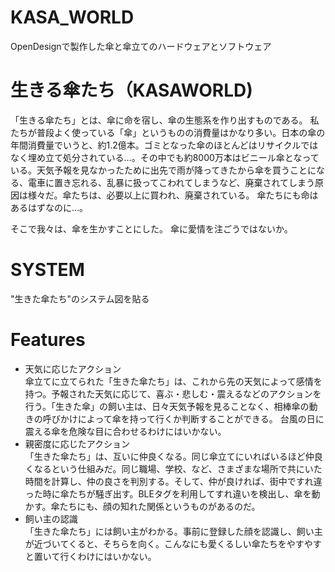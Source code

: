 # KASA_WORLD
OpenDesignで製作した傘と傘立てのハードウェアとソフトウェア

# 生きる傘たち（KASAWORLD)
 「生きる傘たち」とは、傘に命を宿し、傘の生態系を作り出すものである。
 私たちが普段よく使っている「傘」というものの消費量はかなり多い。日本の傘の年間消費量でいうと、約1.2億本。ゴミとなった傘のほとんどはリサイクルではなく埋め立て処分されている…。その中でも約8000万本はビニール傘となっている。天気予報を見なかったために出先で雨が降ってきたから傘を買うことになる、電車に置き忘れる、乱暴に扱ってこわれてしまうなど、廃棄されてしまう原因は様々だ。傘たちは、必要以上に買われ、廃棄されている。
 傘たちにも命はあるはずなのに…。
 
 そこで我々は、傘を生かすことにした。
 傘に愛情を注ごうではないか。
  
 # SYSTEM
  
  "生きた傘たち"のシステム図を貼る
  
 # Features
  
  - 天気に応じたアクション  <br>傘立てに立てられた「生きた傘たち」は、これから先の天気によって感情を持つ。予報された天気に応じて、喜ぶ・悲しむ・震えるなどのアクションを行う。「生きた傘」の飼い主は、日々天気予報を見ることなく、相棒傘の動きの呼びかけによって傘を持って行くか判断することができる。
 台風の日に震える傘を危険な目に合わせるわけにはいかない。
  - 親密度に応じたアクション  <br>「生きた傘たち」は、互いに仲良くなる。同じ傘立てにいればいるほど仲良くなるという仕組みだ。同じ職場、学校、など、さまざまな場所で共にいた時間を計算し、仲の良さを判別する。そして、仲が良ければ、街中ですれ違った時に傘たちが騒ぎ出す。BLEタグを利用してすれ違いを検出し、傘を動かす。傘たちにも、顔の知れた関係というものがあるのだ。
  - 飼い主の認識  <br>「生きた傘たち」には飼い主がわかる。事前に登録した顔を認識し、飼い主が近づいてくると、そちらを向く。こんなにも愛くるしい傘たちをやすやすと置いて行くわけにはいかない。



